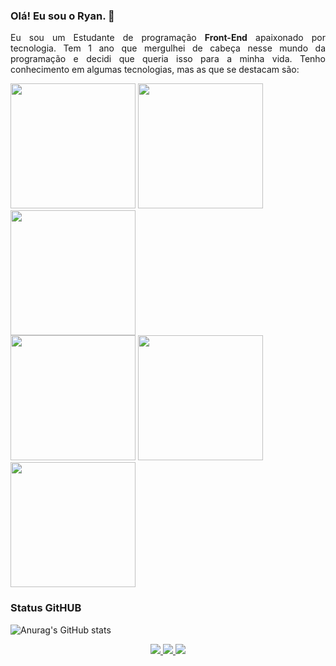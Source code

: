 ### Olá! Eu sou o Ryan. 👋

<p align="justify">
  Eu sou um Estudante de programação <strong>Front-End</strong> apaixonado por tecnologia. Tem 1 ano que mergulhei de cabeça nesse mundo da programação e decidi que queria isso para a minha vida. Tenho conhecimento em algumas tecnologias, mas as que se destacam são:
</p>

<div>
  <img src="https://img.shields.io/badge/HTML5-E34F26?style=for-the-badge&logo=html5&logoColor=white" width="200px"/>
  <img src="https://img.shields.io/badge/CSS3-1572B6?style=for-the-badge&logo=css3&logoColor=white" width="200px"/>
  <img src="https://img.shields.io/badge/Sass-CC6699?style=for-the-badge&logo=sass&logoColor=white" width="200px"/>
</div>

<div>
  <img src="https://img.shields.io/badge/JavaScript-F7DF1E?style=for-the-badge&logo=javascript&logoColor=black" width="200px"/>
  <img src="https://img.shields.io/badge/TypeScript-007ACC?style=for-the-badge&logo=typescript&logoColor=white" width="200px"/>
  <img src="https://img.shields.io/badge/React-20232A?style=for-the-badge&logo=react&logoColor=61DAFB" width="200px"/>  
</div>

### Status GitHUB

![Anurag's GitHub stats](https://github-readme-stats.vercel.app/api?username=iamryaan011&show_icons=true&theme=dark)

<div align="center">
  <a href="https://www.facebook.com/ryanlimaaaa/" target="_blank" rel="noreferrer">
    <img src="https://img.shields.io/badge/Facebook-1877F2?style=for-the-badge&logo=facebook&logoColor=white"/>
  </a>

  <a href="https://www.instagram.com/iamryaan011/" target="_blank" rel="noreferrer">
    <img src="https://img.shields.io/badge/Instagram-E4405F?style=for-the-badge&logo=instagram&logoColor=white"/>
  </a>

  <a href="https://www.linkedin.com/in/ryanlima011/" target="_blank" rel="noreferrer">
    <img src="https://img.shields.io/badge/LinkedIn-0077B5?style=for-the-badge&logo=linkedin&logoColor=white"/>
  </a>
</div>

